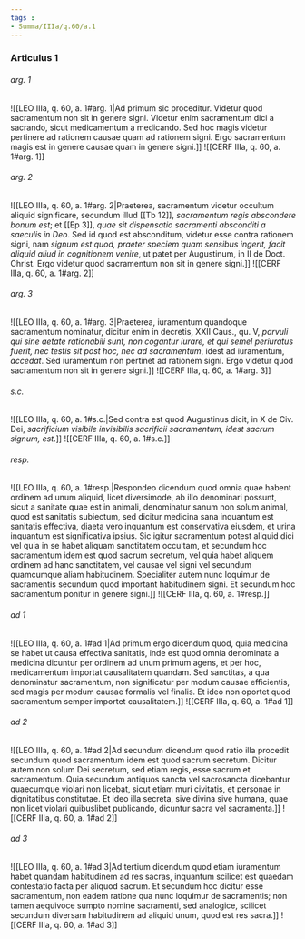 ```yaml
---
tags : 
- Summa/IIIa/q.60/a.1
---
```


### Articulus 1

###### arg. 1
![[LEO IIIa, q. 60, a. 1#arg. 1|Ad primum sic proceditur. Videtur quod sacramentum non sit in genere signi. Videtur enim sacramentum dici a sacrando, sicut medicamentum a medicando. Sed hoc magis videtur pertinere ad rationem causae quam ad rationem signi. Ergo sacramentum magis est in genere causae quam in genere signi.]]
![[CERF IIIa, q. 60, a. 1#arg. 1]]

###### arg. 2
![[LEO IIIa, q. 60, a. 1#arg. 2|Praeterea, sacramentum videtur occultum aliquid significare, secundum illud [[Tb 12]], *sacramentum regis abscondere bonum est*; et [[Ep 3]], *quae sit dispensatio sacramenti absconditi a saeculis in Deo*. Sed id quod est absconditum, videtur esse contra rationem signi, nam *signum est quod, praeter speciem quam sensibus ingerit, facit aliquid aliud in cognitionem venire*, ut patet per Augustinum, in II de Doct. Christ. Ergo videtur quod sacramentum non sit in genere signi.]]
![[CERF IIIa, q. 60, a. 1#arg. 2]]

###### arg. 3
![[LEO IIIa, q. 60, a. 1#arg. 3|Praeterea, iuramentum quandoque sacramentum nominatur, dicitur enim in decretis, XXII Caus., qu. V, *parvuli qui sine aetate rationabili sunt, non cogantur iurare, et qui semel periuratus fuerit, nec testis sit post hoc, nec ad sacramentum*, idest ad iuramentum, *accedat*. Sed iuramentum non pertinet ad rationem signi. Ergo videtur quod sacramentum non sit in genere signi.]]
![[CERF IIIa, q. 60, a. 1#arg. 3]]

###### s.c.
![[LEO IIIa, q. 60, a. 1#s.c.|Sed contra est quod Augustinus dicit, in X de Civ. Dei, *sacrificium visibile invisibilis sacrificii sacramentum, idest sacrum signum, est*.]]
![[CERF IIIa, q. 60, a. 1#s.c.]]

###### resp.
![[LEO IIIa, q. 60, a. 1#resp.|Respondeo dicendum quod omnia quae habent ordinem ad unum aliquid, licet diversimode, ab illo denominari possunt, sicut a sanitate quae est in animali, denominatur sanum non solum animal, quod est sanitatis subiectum, sed dicitur medicina sana inquantum est sanitatis effectiva, diaeta vero inquantum est conservativa eiusdem, et urina inquantum est significativa ipsius. Sic igitur sacramentum potest aliquid dici vel quia in se habet aliquam sanctitatem occultam, et secundum hoc sacramentum idem est quod sacrum secretum, vel quia habet aliquem ordinem ad hanc sanctitatem, vel causae vel signi vel secundum quamcumque aliam habitudinem. Specialiter autem nunc loquimur de sacramentis secundum quod important habitudinem signi. Et secundum hoc sacramentum ponitur in genere signi.]]
![[CERF IIIa, q. 60, a. 1#resp.]]

###### ad 1
![[LEO IIIa, q. 60, a. 1#ad 1|Ad primum ergo dicendum quod, quia medicina se habet ut causa effectiva sanitatis, inde est quod omnia denominata a medicina dicuntur per ordinem ad unum primum agens, et per hoc, medicamentum importat causalitatem quandam. Sed sanctitas, a qua denominatur sacramentum, non significatur per modum causae efficientis, sed magis per modum causae formalis vel finalis. Et ideo non oportet quod sacramentum semper importet causalitatem.]]
![[CERF IIIa, q. 60, a. 1#ad 1]]

###### ad 2
![[LEO IIIa, q. 60, a. 1#ad 2|Ad secundum dicendum quod ratio illa procedit secundum quod sacramentum idem est quod sacrum secretum. Dicitur autem non solum Dei secretum, sed etiam regis, esse sacrum et sacramentum. Quia secundum antiquos sancta vel sacrosancta dicebantur quaecumque violari non licebat, sicut etiam muri civitatis, et personae in dignitatibus constitutae. Et ideo illa secreta, sive divina sive humana, quae non licet violari quibuslibet publicando, dicuntur sacra vel sacramenta.]]
![[CERF IIIa, q. 60, a. 1#ad 2]]

###### ad 3
![[LEO IIIa, q. 60, a. 1#ad 3|Ad tertium dicendum quod etiam iuramentum habet quandam habitudinem ad res sacras, inquantum scilicet est quaedam contestatio facta per aliquod sacrum. Et secundum hoc dicitur esse sacramentum, non eadem ratione qua nunc loquimur de sacramentis; non tamen aequivoce sumpto nomine sacramenti, sed analogice, scilicet secundum diversam habitudinem ad aliquid unum, quod est res sacra.]]
![[CERF IIIa, q. 60, a. 1#ad 3]]

